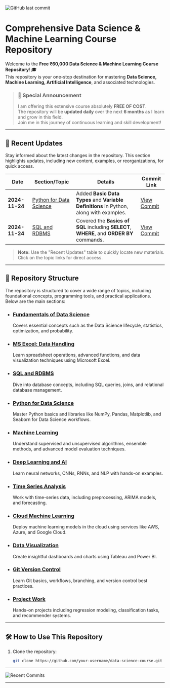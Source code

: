 ![GitHub last commit](https://img.shields.io/github/last-commit/siddhantsatote/Data-Science-and-AI-ML-Course)

# Comprehensive Data Science & Machine Learning Course Repository 

Welcome to the **Free ₹60,000 Data Science & Machine Learning Course Repository**! 🎓  
This repository is your one-stop destination for mastering **Data Science, Machine Learning, Artificial Intelligence**, and associated technologies.  

> ### 📢 **Special Announcement**  
> I am offering this extensive course absolutely **FREE OF COST**.  
> The repository will be **updated daily** over the next **6 months** as I learn and grow in this field.  
> Join me in this journey of continuous learning and skill development!  

---

## 🚀 **Recent Updates**
Stay informed about the latest changes in the repository. This section highlights updates, including new content, examples, or reorganizations, for quick access.

| **Date**       | **Section/Topic**                                                | **Details**                                                                                                   | **Commit Link**        |
|-----------------|------------------------------------------------------------------|---------------------------------------------------------------------------------------------------------------|-------------------------|
| **2024-11-24** | [Python for Data Science](./Python_for_Data_Science/Basics/Data_Types) | Added **Basic Data Types** and **Variable Definitions** in Python, along with examples.                        | [View Commit](Python_for_Data_Science/Basics/Data_Types)       |
| **2024-11-24** | [SQL and RDBMS](./SQL_and_RDBMS/Basics)      | Covered the **Basics of SQL** including **SELECT**, **WHERE**, and **ORDER BY** commands.                     | [View Commit](SQL_and_RDBMS/Basics)       |

> **Note:** Use the "Recent Updates" table to quickly locate new materials. Click on the topic links for direct access.

---

## 📂 **Repository Structure**

The repository is structured to cover a wide range of topics, including foundational concepts, programming tools, and practical applications. Below are the main sections:

- ### **[Fundamentals of Data Science](./Fundamentals_of_Data_Science)**  
  Covers essential concepts such as the Data Science lifecycle, statistics, optimization, and probability.

- ### **[MS Excel: Data Handling](./MS_Excel_Data_Handling)**  
  Learn spreadsheet operations, advanced functions, and data visualization techniques using Microsoft Excel.

- ### **[SQL and RDBMS](./SQL_and_RDBMS)**  
  Dive into database concepts, including SQL queries, joins, and relational database management.

- ### **[Python for Data Science](./Python_for_Data_Science)**  
  Master Python basics and libraries like NumPy, Pandas, Matplotlib, and Seaborn for Data Science workflows.

- ### **[Machine Learning](./Machine_Learning)**  
  Understand supervised and unsupervised algorithms, ensemble methods, and advanced model evaluation techniques.

- ### **[Deep Learning and AI](./Deep_Learning_and_AI)**  
  Learn neural networks, CNNs, RNNs, and NLP with hands-on examples.

- ### **[Time Series Analysis](./Time_Series)**  
  Work with time-series data, including preprocessing, ARIMA models, and forecasting.

- ### **[Cloud Machine Learning](./Cloud_Machine_Learning)**  
  Deploy machine learning models in the cloud using services like AWS, Azure, and Google Cloud.

- ### **[Data Visualization](./Data_Visualization)**  
  Create insightful dashboards and charts using Tableau and Power BI.

- ### **[Git Version Control](./GIT_Version_Control)**  
  Learn Git basics, workflows, branching, and version control best practices.

- ### **[Project Work](./Project_Work)**  
  Hands-on projects including regression modeling, classification tasks, and recommender systems.

---

## 🛠️ **How to Use This Repository**
1. Clone the repository:
   ```bash
   git clone https://github.com/your-username/data-science-course.git

---

![Recent Commits](https://github-readme-stats.vercel.app/api?username=siddhantsatote&repo=Data-Science-and-AI-ML-Course&show_icons=true)

---
